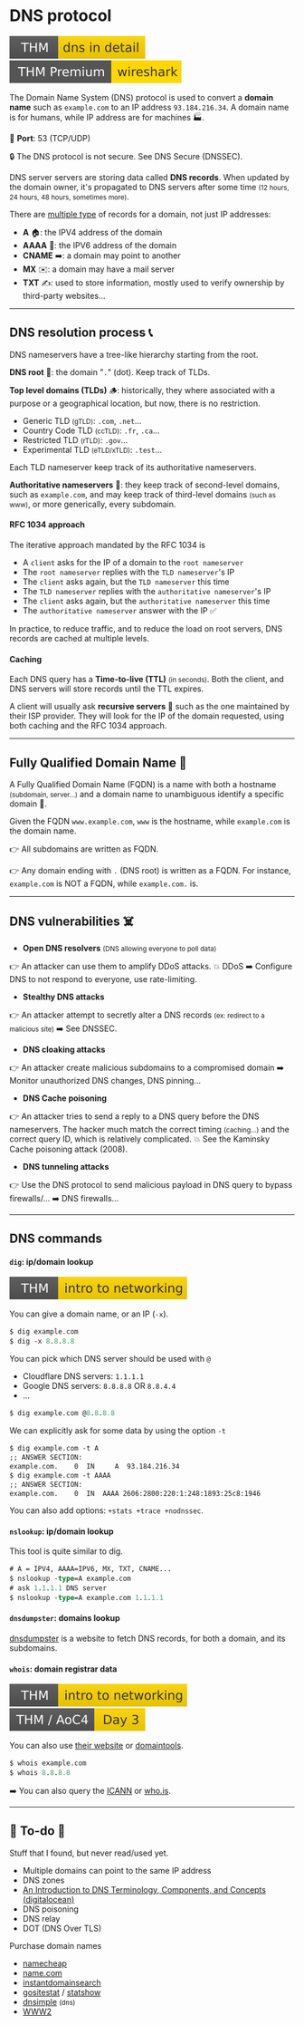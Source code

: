 # DNS protocol

[![dnsindetail](../../../cybersecurity/_badges/thm/dnsindetail.svg)](https://tryhackme.com/room/dnsindetail)
[![wireshark](../../../cybersecurity/_badges/thmp/wireshark.svg)](https://tryhackme.com/room/wireshark)

<div class="row row-cols-md-2"><div>

The Domain Name System (DNS) protocol is used to convert a **domain name** such as `example.com` to an IP address `93.184.216.34`. A domain name is for humans, while IP address are for machines 🏭.

🐊️ **Port**: 53 (TCP/UDP)

🔒 The DNS protocol is not secure. See DNS Secure (DNSSEC).

DNS server servers are storing data called **DNS records**. When updated by the domain owner, it's propagated to DNS servers after some time <small>(12 hours, 24 hours, 48 hours, sometimes more)</small>.
</div><div>

There are [multiple type](https://www.ietf.org/rfc/rfc1035.txt) of records for a domain, not just IP addresses:

* **A** 🏠: the IPV4 address of the domain
* **AAAA** 🏡: the IPV6 address of the domain
* **CNAME** ➡️: a domain may point to another
* **MX** ✉️: a domain may have a mail server
* **TXT** ✍️: used to store information, mostly used to verify ownership by third-party websites...
</div></div>

<hr class="sep-both">

## DNS resolution process 📞

<div class="row row-cols-md-2"><div>

DNS nameservers have a tree-like hierarchy starting from the root.

**DNS root** 🌱: the domain "`.`" (dot). Keep track of TLDs.

**Top level domains (TLDs)** 🪵: historically, they where associated with a purpose or a geographical location, but now, there is no restriction.

* Generic TLD <small>(gTLD)</small>: `.com`, `.net`...
* Country Code TLD <small>(ccTLD)</small>: `.fr`, `.ca`...
* Restricted TLD <small>(rTLD)</small>: `.gov`...
* Experimental TLD <small>(eTLD/xTLD)</small>: `.test`...

Each TLD nameserver keep track of its authoritative nameservers.

**Authoritative nameservers** 🌿: they keep track of second-level domains, such as `example.com`, and may keep track of third-level domains <small>(such as www)</small>, or more generically, every subdomain.
</div><div>

#### RFC 1034 approach

The iterative approach mandated by the RFC 1034 is

* A `client` asks for the IP of a domain to the `root nameserver`
* The `root nameserver` replies with the `TLD nameserver`'s IP
* The `client` asks again, but the `TLD nameserver` this time
* The `TLD nameserver` replies with the `authoritative nameserver`'s IP
* The `client` asks again, but the `authoritative nameserver` this time
* The `authoritative nameserver` answer with the IP ✅

In practice, to reduce traffic, and to reduce the load on root servers, DNS records are cached at multiple levels.

#### Caching

Each DNS query has a **Time-to-live (TTL)** <small>(in seconds)</small>. Both the client, and DNS servers will store records until the TTL expires.

A client will usually ask **recursive servers** 🦀 such as the one maintained by their ISP provider. They will look for the IP of the domain requested, using both caching and the RFC 1034 approach.
</div></div>

<hr class="sep-both">

## Fully Qualified Domain Name 🎯

<div class="row row-cols-md-2"><div>

A Fully Qualified Domain Name (FQDN) is a name with both a hostname <small>(subdomain, server...)</small> and a domain name to unambiguous identify a specific domain 🎯.

Given the FQDN `www.example.com`, `www` is the hostname, while `example.com` is the domain name.
</div><div>

👉 All subdomains are written as FQDN.

👉 Any domain ending with `.` (DNS root) is written as a FQDN. For instance, `example.com` is NOT a FQDN, while `example.com.` is.
</div></div>

<hr class="sep-both">

## DNS vulnerabilities ☠️

<div class="row row-cols-md-2 mt-3"><div>

* **Open DNS resolvers** <small>(DNS allowing everyone to poll data)</small>

👉 An attacker can use them to amplify DDoS attacks. 💥 DDoS ➡️ Configure DNS to not respond to everyone, use rate-limiting.

* **Stealthy DNS attacks**

👉 An attacker attempt to secretly alter a DNS records <small>(ex: redirect to a malicious site)</small> ➡️ See DNSSEC.

* **DNS cloaking attacks**

👉 An attacker create malicious subdomains to a compromised domain ➡️ Monitor unauthorized DNS changes, DNS pinning...
</div><div>

* **DNS Cache poisoning**

👉 An attacker tries to send a reply to a DNS query before the DNS nameservers. The hacker much match the correct timing <small>(caching...)</small> and the correct query ID, which is relatively complicated. 💥 See the Kaminsky Cache poisoning attack (2008).

* **DNS tunneling attacks**

👉 Use the DNS protocol to send malicious payload in DNS query to bypass firewalls/... ➡️ DNS firewalls...
</div></div>

<hr class="sep-both">

## DNS commands

<div class="row row-cols-md-2"><div>

#### `dig`: ip/domain lookup

[![introtonetworking](../../../cybersecurity/_badges/thm/introtonetworking.svg)](https://tryhackme.com/room/introtonetworking)

You can give a domain name, or an IP (`-x`).

```ps
$ dig example.com
$ dig -x 8.8.8.8
```

You can pick which DNS server should be used with `@` 

* Cloudflare DNS servers: `1.1.1.1`
* Google DNS servers: `8.8.8.8` OR `8.8.4.4`
* ...

```ps
$ dig example.com @8.8.8.8
```

We can explicitly ask for some data by using the option `-t`

```shell!
$ dig example.com -t A
;; ANSWER SECTION:
example.com.    0  IN     A  93.184.216.34
$ dig example.com -t AAAA
;; ANSWER SECTION:
example.com.    0  IN  AAAA 2606:2800:220:1:248:1893:25c8:1946
```

You can also add options: `+stats +trace +nodnssec`.
</div><div>

#### `nslookup`: ip/domain lookup

This tool is quite similar to dig.

```ps
# A = IPV4, AAAA=IPV6, MX, TXT, CNAME...
$ nslookup -type=A example.com
# ask 1.1.1.1 DNS server
$ nslookup -type=A example.com 1.1.1.1
```

#### `dnsdumpster`: domains lookup

[dnsdumpster](https://dnsdumpster.com/) is a website to fetch DNS records, for both a domain, and its subdomains.

#### `whois`: domain registrar data

[![introtonetworking](../../../cybersecurity/_badges/thm/introtonetworking.svg)](https://tryhackme.com/room/introtonetworking)
[![adventofcyber4](../../../cybersecurity/_badges/thm/adventofcyber4/day3.svg)](https://tryhackme.com/room/adventofcyber4)

You can also use [their website](https://www.whois.com/whois/) or [domaintools](https://whois.domaintools.com/).

```ps
$ whois example.com
$ whois 8.8.8.8
```

➡️ You can also query the [ICANN](https://lookup.icann.org/en) or [who.is](https://who.is/).
</div></div>

<hr class="sep-both">

## 👻 To-do 👻

Stuff that I found, but never read/used yet.

<div class="row row-cols-md-2"><div>

* Multiple domains can point to the same IP address
* DNS zones
* [An Introduction to DNS Terminology, Components, and Concepts
  (digitalocean)](https://www.digitalocean.com/community/tutorials/an-introduction-to-dns-terminology-components-and-concepts)
* DNS poisoning
* DNS relay
* DOT (DNS Over TLS)
</div><div>

Purchase domain names

* [namecheap](https://nc.me/)
* [name.com](https://www.name.com/)
* [instantdomainsearch](https://instantdomainsearch.com/)
* [gositestat](https://www.gositestat.com/) / [statshow](https://www.statshow.com/)
* [dnsimple](https://dnsimple.com/) <small>(dns)</small>
* [WWW2](https://en.wikipedia.org/wiki/Subdomain#Server_cluster)
</div></div>